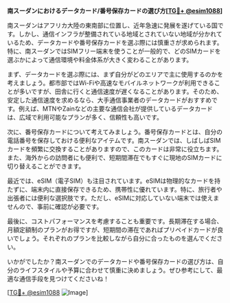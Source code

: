 **南スーダンにおけるデータカード/番号保存カードの選び方[[TG💪+ @esim1088](https://t.me/s/esim1088)]**

南スーダンはアフリカ大陸の東南部に位置し、近年急速に発展を遂げている国です。しかし、通信インフラが整備されている地域とされていない地域が分かれているため、データカードや番号保存カードを選ぶ際には慎重さが求められます。特に、南スーダンではSIMフリー端末を使うことが一般的で、どのSIMカードを選ぶかによって通信環境や料金体系が大きく変わることがあります。

まず、データカードを選ぶ際には、まず自分がどのエリアで主に使用するのかを考えましょう。都市部ではWi-Fiや高速なモバイルネットワークが利用できることが多いですが、田舎に行くと通信速度が遅くなることがあります。そのため、安定した通信速度を求めるなら、大手通信事業者のデータカードがおすすめです。例えば、MTNやZainなどの主要な通信会社が提供しているデータカードは、広域で利用可能なプランが多く、信頼性も高いです。

次に、番号保存カードについて考えてみましょう。番号保存カードとは、自分の電話番号を保存しておける便利なアイテムです。南スーダンでは、しばしばSIMカードを頻繁に交換することがありますので、このカードは非常に役立ちます。また、海外からの訪問者にも便利で、短期間滞在でもすぐに現地のSIMカードに切り替えることができます。

最近では、eSIM（電子SIM）も注目されています。eSIMは物理的なカードを持たずに、端末内に直接保存できるため、携帯性に優れています。特に、旅行者や出張者には便利な選択肢です。ただし、eSIMに対応していない端末では使えませんので、事前に確認が必要です。

最後に、コストパフォーマンスを考慮することも重要です。長期滞在する場合、月額定額制のプランがお得ですが、短期間の滞在であればプリペイドカードが良いでしょう。それぞれのプランを比較しながら自分に合ったものを選んでください。

いかがでしたか？南スーダンでのデータカードや番号保存カードの選び方は、自分のライフスタイルや予算に合わせて慎重に決めましょう。ぜひ参考にして、最適な通信手段を見つけてくださいね！

[[TG💪+ @esim1088](https://t.me/s/esim1088) ![Image](https://i.postimg.cc/Y0z9fWf4/image.png)]